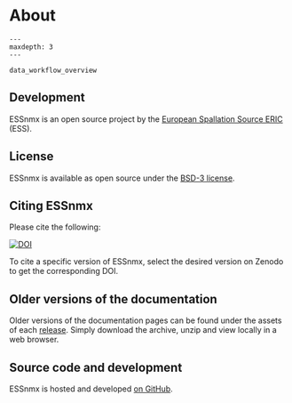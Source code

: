 # About

```{toctree}
---
maxdepth: 3
---

data_workflow_overview
```

## Development

ESSnmx is an open source project by the [European Spallation Source ERIC](https://europeanspallationsource.se/) (ESS).

## License

ESSnmx is available as open source under the [BSD-3 license](https://opensource.org/licenses/BSD-3-Clause).

## Citing ESSnmx

Please cite the following:

[![DOI](https://zenodo.org/badge/DOI/10.5281/zenodo.14733001.svg)](https://doi.org/10.5281/zenodo.14733001)

To cite a specific version of ESSnmx, select the desired version on Zenodo to get the corresponding DOI.

## Older versions of the documentation

Older versions of the documentation pages can be found under the assets of each [release](https://github.com/scipp/essnmx/releases).
Simply download the archive, unzip and view locally in a web browser.

## Source code and development

ESSnmx is hosted and developed [on GitHub](https://github.com/scipp/essnmx).
